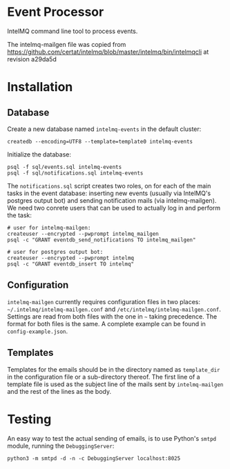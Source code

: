Event Processor
===============

IntelMQ command line tool to process events.

The intelmq-mailgen file was copied from
https://github.com/certat/intelmq/blob/master/intelmq/bin/intelmqcli
at revision a29da5d


Installation
============

Database
--------

Create a new database named `intelmq-events` in the default cluster:

    createdb --encoding=UTF8 --template=template0 intelmq-events


Initialize the database:

    psql -f sql/events.sql intelmq-events
    psql -f sql/notifications.sql intelmq-events


The `notifications.sql` script creates two roles, on for each of the
main tasks in the event database: inserting new events (usually via
IntelMQ's postgres output bot) and sending notification mails (via
intelmq-mailgen). We need two conrete users that can be used to actually log
in and perform the task:

    # user for intelmq-mailgen:
    createuser --encrypted --pwprompt intelmq_mailgen
	psql -c "GRANT eventdb_send_notifications TO intelmq_mailgen"

    # user for postgres output bot:
    createuser --encrypted --pwprompt intelmq
    psql -c "GRANT eventdb_insert TO intelmq"



Configuration
-------------

`intelmq-mailgen` currently requires configuration files in two places:
`~/.intelmq/intelmq-mailgen.conf` and `/etc/intelmq/intelmq-mailgen.conf`.
Settings are read from both files with the one in `~` taking precedence.
The format for both files is the same. A complete example can be found
in `config-example.json`.


Templates
---------

Templates for the emails should be in the directory named as
`template_dir` in the configuration file or a sub-directory thereof. The
first line of a template file is used as the subject line of the mails
sent by `intelmq-mailgen` and the rest of the lines as the body.


Testing
=======

An easy way to test the actual sending of emails, is to use Python's
`smtpd` module, running the `DebuggingServer`:

    python3 -m smtpd -d -n -c DebuggingServer localhost:8025 
